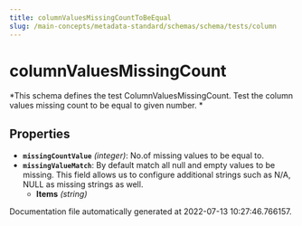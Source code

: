 ```yaml
---
title: columnValuesMissingCountToBeEqual
slug: /main-concepts/metadata-standard/schemas/schema/tests/column
---
```


# columnValuesMissingCount

*This schema defines the test ColumnValuesMissingCount. Test the column values missing count to be equal to given number. *

## Properties

- **`missingCountValue`** *(integer)*: No.of missing values to be equal to.
- **`missingValueMatch`**: By default match all null and empty values to be missing. This field allows us to configure additional strings such as N/A, NULL as missing strings as well.
  - **Items** *(string)*


Documentation file automatically generated at 2022-07-13 10:27:46.766157.
